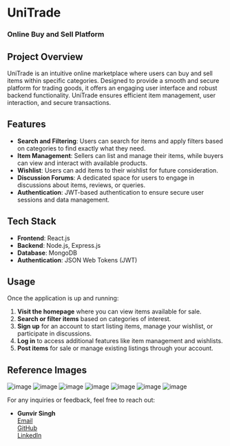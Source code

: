 # UniTrade

### Online Buy and Sell Platform

## Project Overview
UniTrade is an intuitive online marketplace where users can buy and sell items within specific categories. Designed to provide a smooth and secure platform for trading goods, it offers an engaging user interface and robust backend functionality. UniTrade ensures efficient item management, user interaction, and secure transactions.

## Features
- **Search and Filtering**: Users can search for items and apply filters based on categories to find exactly what they need.
- **Item Management**: Sellers can list and manage their items, while buyers can view and interact with available products.
- **Wishlist**: Users can add items to their wishlist for future consideration.
- **Discussion Forums**: A dedicated space for users to engage in discussions about items, reviews, or queries.
- **Authentication**: JWT-based authentication to ensure secure user sessions and data management.
  
## Tech Stack
- **Frontend**: React.js
- **Backend**: Node.js, Express.js
- **Database**: MongoDB
- **Authentication**: JSON Web Tokens (JWT)

## Usage
Once the application is up and running:

1. **Visit the homepage** where you can view items available for sale.
2. **Search or filter items** based on categories of interest.
3. **Sign up** for an account to start listing items, manage your wishlist, or participate in discussions.
4. **Log in** to access additional features like item management and wishlists.
5. **Post items** for sale or manage existing listings through your account.

## Reference Images
![image](https://github.com/user-attachments/assets/4892c8db-166c-42f1-9198-dfb5f8231542)
![image](https://github.com/user-attachments/assets/8e91c004-be7d-4b0b-849b-be5759990cb0)
![image](https://github.com/user-attachments/assets/c2c32cb3-dfdd-4dc4-b237-b3eaf8545a70)
![image](https://github.com/user-attachments/assets/e38dbff5-9931-4f0c-809b-4c43662b4b60)
![image](https://github.com/user-attachments/assets/0bd84577-cc24-4e16-b5d9-e4bd76413d3c)
![image](https://github.com/user-attachments/assets/b0ebcb44-dc7a-48d7-9a80-d6891f832c9e)
![image](https://github.com/user-attachments/assets/eb58defc-a4e6-4df4-80dc-d63888d7ad6a)






For any inquiries or feedback, feel free to reach out:
- **Gunvir Singh**  
  [Email](mailto:gunvirmittal@gmail.com)  
  [GitHub](https://github.com/Gunvir123)  
  [LinkedIn](https://www.linkedin.com/in/gunvir-singh-a18098281/)
